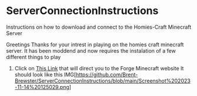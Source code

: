 # ServerConnectionInstructions
Instructions on how to download and connect to the Homies-Craft Minecraft Server

Greetings Thanks for your intrest in playing on the homies craft minecraft server. It has been moddend and now requires the instalation of a few different things to play 

1. Click on [This Link](https://files.minecraftforge.net/net/minecraftforge/forge/) that will direct you to the Forge Minecraft website It should look like this
   IMG[https://github.com/Brent-Brewster/ServerConnectionInstructions/blob/main/Screenshot%202023-11-14%20125029.png]

